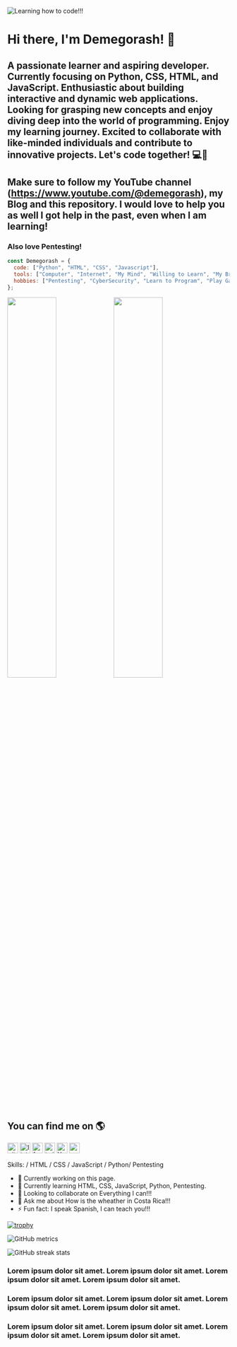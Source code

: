 ![Learning how to code!!!](https://github.com/Demegorash/Demegorash/assets/107815429/f4ef4489-7854-459d-9085-1cdc6fcee944)

# Hi there, I'm Demegorash! :wave:

## A passionate learner and aspiring developer. Currently focusing on Python, CSS, HTML, and JavaScript. Enthusiastic about building interactive and dynamic web applications. Looking for grasping new concepts and enjoy diving deep into the world of programming. Enjoy my learning journey.  Excited to collaborate with like-minded individuals and contribute to innovative projects. Let's code together! 💻🚀

## Make sure to follow my YouTube channel (https://www.youtube.com/@demegorash), my Blog and this repository.  I would love to help you as well I got help in the past, even when I am learning!

### Also love Pentesting!

```js
const Demegorash = {
  code: ["Python", "HTML", "CSS", "Javascript"],
  tools: ["Computer", "Internet", "My Mind", "Willing to Learn", "My Brain"],
  hobbies: ["Pentesting", "CyberSecurity", "Learn to Program", "Play Games", "Magic The Gathering", "Read and Learn a Lot"]
};
```

<img aling="left" width="47%" src="https://github-readme-stats.vercel.app/api?username=Demegorash&show_icons=true&theme=radical"/>

<img aling="left" width="47%" src="https://github-readme-stats.vercel.app/api/top-langs/?username=Demegorash&layout=compact"/>

## You can find me on :earth_americas:

[<img src='https://cdn.jsdelivr.net/npm/simple-icons@3.0.1/icons/github.svg' alt='github' width='24' height='24'>](https://github.com/Demegorash)    [<img src='https://cdn.jsdelivr.net/npm/simple-icons@3.0.1/icons/linkedin.svg' alt='linkedin' width='24' height='24'>](https://www.linkedin.com/in/demegorash/)    [<img src='https://cdn.jsdelivr.net/npm/simple-icons@3.0.1/icons/facebook.svg' alt='facebook' width='24' height='24'>](https://www.facebook.com/demegorash)    [<img src='https://cdn.jsdelivr.net/npm/simple-icons@3.0.1/icons/twitter.svg' alt='twitter' width='24' height='24'>](https://twitter.com/demegorash)    [<img src='https://cdn.jsdelivr.net/npm/simple-icons@3.0.1/icons/youtube.svg' alt='YouTube' width='24' height='24'>](https://www.youtube.com/@demegorash/featured)    [<img src='https://cdn.jsdelivr.net/npm/simple-icons@3.0.1/icons/icloud.svg' alt='website' width='24' height='24'>](https://demegorash.blogspot.com)

Skills: / HTML / CSS / JavaScript / Python/ Pentesting

- 🔭 Currently working on this page. 
- 🌱 Currently learning HTML, CSS, JavaScript, Python, Pentesting. 
- 👯 Looking to collaborate on Everything I can!!! 
- 💬 Ask me about How is the wheather in Costa Rica!!! 
- ⚡ Fun fact: I speak Spanish, I can teach you!!! 

[![trophy](https://github-profile-trophy.vercel.app/?username=Demegorash)](https://github.com/ryo-ma/github-profile-trophy)

![GitHub metrics](https://metrics.lecoq.io/Demegorash)  

![GitHub streak stats](https://streak-stats.demolab.com/?user=Demegorash)

### Lorem ipsum dolor sit amet. Lorem ipsum dolor sit amet. Lorem ipsum dolor sit amet.  Lorem ipsum dolor sit amet.
 
### Lorem ipsum dolor sit amet. Lorem ipsum dolor sit amet. Lorem ipsum dolor sit amet. Lorem ipsum dolor sit amet.
 
### Lorem ipsum dolor sit amet. Lorem ipsum dolor sit amet. Lorem ipsum dolor sit amet. Lorem ipsum dolor sit amet.
